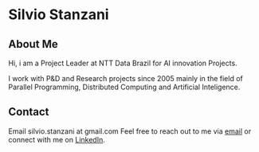 # Silvio Stanzani

## About Me

Hi, i am a Project Leader at NTT Data Brazil for AI innovation Projects. 

I work with P&D and Research projects since 2005 mainly in the field of Parallel Programming, Distributed Computing and Artificial Inteligence.

## Contact

Email silvio.stanzani at gmail.com
Feel free to reach out to me via [email](silvio.stanzani@gmail.com) or connect with me on [LinkedIn](linkedin.com/in/silviostanzani).
